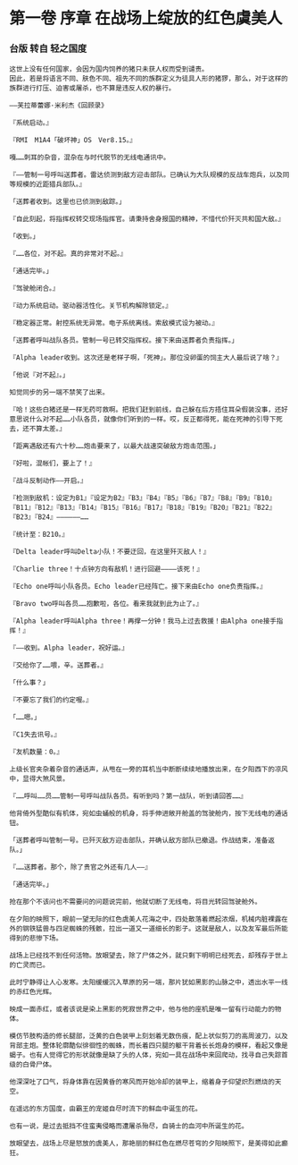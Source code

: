  # 第一卷 序章 在战场上绽放的红色虞美人

 ###  台版 转自 轻之国度
    
    这世上没有任何国家，会因为国内饲养的猪只未获人权而受到谴责。
    因此，若是将语言不同、肤色不同、祖先不同的族群定义为徒具人形的猪猡，那么，对于这样的族群进行打压、迫害或屠杀，也不算是违反人权的暴行。

    ——芙拉蒂蕾娜·米利杰《回顾录》

    『系统启动。』

    『RMI　M1A4「破坏神」OS　Ver8.15。』

    嘎……刺耳的杂音，混杂在与时代脱节的无线电通讯中。

    『——管制一号呼叫送葬者。雷达侦测到敌方迎击部队。已确认为大队规模的反战车炮兵，以及同等规模的近距猎兵部队。』

    「送葬者收到。这里也已侦测到敌踪。」

    『自此刻起，将指挥权转交现场指挥官。请秉持舍身报国的精神，不惜代价歼灭共和国大敌。』

    「收到。」

    『……各位，对不起。真的非常对不起。』

    「通话完毕。」

    『驾驶舱闭合。』

    『动力系统启动。驱动器活性化。关节机构解除锁定。』

    『稳定器正常。射控系统无异常。电子系统离线。索敌模式设为被动。』

    「送葬者呼叫战队各员。管制一号已转交指挥权。接下来由送葬者负责指挥。」

    『Alpha leader收到。这次还是老样子啊，「死神」。那位没卵蛋的饲主大人最后说了啥？』

    「他说『对不起』。」

    知觉同步的另一端不禁笑了出来。

    『哈！这些白猪还是一样无药可救啊。把我们赶到前线，自己躲在后方捂住耳朵假装没事，还好意思说什么对不起……小队各员，就像你们听到的一样。哎，反正都得死，能在死神的引导下死去，还不算太差。』

    「距离遇敌还有六十秒……炮击要来了，以最大战速突破敌方炮击范围。」

    『好啦，混帐们，要上了！』

    『战斗反制动作——开启。』

    『检测到敌机：设定为B1』『设定为B2』『B3』『B4』『B5』『B6』『B7』『B8』『B9』『B10』『B11』『B12』『B13』『B14』『B15』『B16』『B17』『B18』『B19』『B20』『B21』『B22』『B23』『B24』——————……

    『统计至：B210。』

    『Delta leader呼叫Delta小队！不要迂回，在这里歼灭敌人！』

    『Charlie three！十点钟方向有敌机！进行回避————该死！』

    『Echo one呼叫小队各员。Echo leader已经阵亡。接下来由Echo one负责指挥。』

    『Bravo two呼叫各员……抱歉啦，各位。看来我就到此为止了。』

    『Alpha leader呼叫Alpha three！再撑一分钟！我马上过去救援！由Alpha one接手指挥！』

    『——收到。Alpha leader，祝好运。』

    『交给你了……喂，辛。送葬者。』

    「什么事？」

    『不要忘了我们的约定喔。』

    「……嗯。」

    『C1失去讯号。』

    『友机数量：0。』

    上级长官夹杂着杂音的通话声，从甩在一旁的耳机当中断断续续地播放出来，在夕阳西下的凉风中，显得大煞风景。

    『……呼叫……员……管制一号呼叫战队各员。有听到吗？第一战队，听到请回答……』

    他背倚外型酷似有机体，宛如虫蛹般的机身，将手伸进敞开舱盖的驾驶舱内，按下无线电的通话钮。

    「送葬者呼叫管制一号。已歼灭敌方迎击部队，并确认敌方部队已撤退。作战结束，准备返队。」

    『……送葬者。那个，除了贵官之外还有几人——』

    「通话完毕。」

    抢在那个不该问也不需要问的问题说完前，他就切断了无线电，将目光转回驾驶舱外。

    在夕阳的映照下，眼前一望无际的红色虞美人花海之中，四处散落着燃起浓烟，机械内脏裸露在外的钢铁猛兽与四足蜘蛛的残骸，拉出一道又一道细长的影子。这就是敌人，以及友军最后所能得到的悲惨下场。

    战场上已经找不到任何活物。放眼望去，除了尸体之外，就只剩下明明已经死去，却残存于世上的亡灵而已。

    此时宁静得让人心发寒。太阳缓缓沉入草原的另一端，那片犹如黑影的山脉之中，透出水平一线的赤红色光辉。

    映成一面赤红，或者该说是染上黑影的死寂世界之中，他与他的座机是唯一留有行动能力的物体。

    模仿节肢构造的修长腿部，泛黄的白色装甲上刻划着无数伤痕，配上状似剪刀的高周波刀，以及背部主炮。整体轮廓酷似徘徊性的蜘蛛，而长着四只腿的躯干背着长长炮身的模样，看起又像是蝎子。也有人觉得它的形状就像是缺了头的人体，宛如一具在战场中来回爬动，找寻自己失踪首级的白骨尸体。

    他深深吐了口气，将身体靠在因黄昏的寒风而开始冷却的装甲上，缩着身子仰望炽烈燃烧的天空。

    在遥远的东方国度，由霸王的宠姬自尽时流下的鲜血中诞生的花。

    也有一说，是过去抵挡不住蛮夷侵略而遭屠杀殆尽，自骑士的血河中所诞生的花。

    放眼望去，战场上尽是怒放的虞美人，那艳丽的鲜红色在燃尽苍穹的夕阳映照下，是美得如此癫狂。
